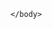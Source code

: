 <html>
	<head>
<script>

  
window.addEventListener("message", (event) => {

if ((event.data.method === "EMBEDDED_MESSAGING_DISPATCH_EVENT_TO_HOST" && event.data.data.eventDetails.conversationEntry && event.data.data.eventDetails.conversationEntry.entryPayload)){
	console.log('Inside if 1');
 	let payload = JSON.parse(event.data.data.eventDetails.conversationEntry.entryPayload);
 	if(payload.abstractMessage && payload.abstractMessage.choices) {

		console.log('Inside if 2');
  		var iframe = document.getElementById("embeddedMessagingFrame");
    		console.log('iframe1: '+iframe);
   		iframe.disabled = true;

	}
 	else if(payload.abstractMessage && payload.abstractMessage.choicesResponse){
       		console.log('Inside if 3');
		var iframe = document.getElementById("embeddedMessagingFrame");
  		iframe.contentWindow.postMessage('InputEnable');

    	}
}

});

</script>
	</head>
	<body>
		<script type='text/javascript'>
	function initEmbeddedMessaging() {
		try {
			embeddedservice_bootstrap.settings.language = 'en_US'; // For example, enter 'en' or 'en-US'

			embeddedservice_bootstrap.init(
				'00DRt000009ECCE',
				'Vaijayanti_Test_Deployment',
				'https://haporg--pocagent.sandbox.my.site.com/ESWVaijayantiTestDeploy1744863440015',
				{
					scrt2URL: 'https://haporg--pocagent.sandbox.my.salesforce-scrt.com'
				}
			);
		} catch (err) {
			console.error('Error loading Embedded Messaging: ', err);
		}
	};
</script>
<script type='text/javascript' src='https://haporg--pocagent.sandbox.my.site.com/ESWVaijayantiTestDeploy1744863440015/assets/js/bootstrap.min.js' onload='initEmbeddedMessaging()'></script>


	</body>
</html>
